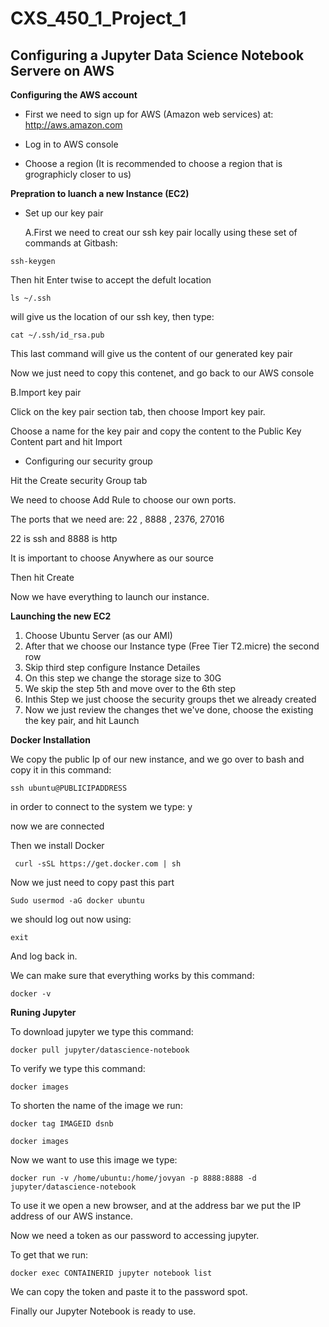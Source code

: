 # CXS_450_1_Project_1

**Configuring a Jupyter Data Science Notebook Servere on AWS**
----
**Configuring the AWS account**

* First we need to sign up for AWS (Amazon web services) at: http://aws.amazon.com

* Log in to AWS console

* Choose a region (It is recommended to choose a region that is grographicly closer to us) 

**Prepration to luanch a new Instance (EC2)**

* Set up our key pair 

   A.First we need to creat our ssh key pair locally using these set of commands at Gitbash:


`ssh-keygen`

Then hit Enter twise to accept the defult location 

`ls ~/.ssh` 

will give us the location of our ssh key, then type:

`cat ~/.ssh/id_rsa.pub`

This last command will give us the content of our generated key pair

Now we just need to copy this contenet, and go back to our AWS console


   B.Import key pair

Click on the key pair section tab, then choose Import key pair.

Choose a name for the key pair and copy the content to the Public Key Content part and hit Import


* Configuring our security group
 
Hit the Create security Group tab
 
We need to choose Add Rule to choose our own ports. 

The ports that we need are: 22 , 8888 , 2376, 27016  

22 is ssh and 8888 is http

It is important to choose Anywhere as our source
 

Then hit Create

Now we have everything to launch our instance.

**Launching the new EC2**

1. Choose Ubuntu Server (as our AMI) 
2. After that we choose our Instance type (Free Tier T2.micre) the second row
3. Skip third step configure Instance Detailes
4. On this step we change the storage size to 30G
5. We skip the step 5th and move over to the 6th step
6. Inthis Step we just choose the security groups thet we already created
7. Now we just review the changes thet we've done, choose the existing the key pair, and hit Launch

**Docker Installation**

We copy the public Ip of our new instance, and we go over to bash and copy it in this command:

`ssh ubuntu@PUBLICIPADDRESS`


in order to connect to the system we type: y

now we are connected

Then we install Docker

` curl -sSL https://get.docker.com | sh`

Now we just need to copy past this part

`Sudo usermod -aG docker ubuntu`

we should log out now using:

`exit`

And log back in.

We can make sure that everything works by this command:

`docker -v`

**Runing Jupyter**

To download jupyter we type this command:

`docker pull jupyter/datascience-notebook`

To verify we type this command:

`docker images`

To shorten the name of the image we run:

`docker tag IMAGEID dsnb`

`docker images`

Now we want to use this image we type:

`docker run -v /home/ubuntu:/home/jovyan -p 8888:8888 -d jupyter/datascience-notebook`

To use it we open a new browser, and at the address bar we put the IP address of our AWS instance.

Now we need a token as our password to accessing jupyter. 

To get that we run:

`docker exec CONTAINERID jupyter notebook list`

We can copy the token and paste it to the password spot.

Finally our Jupyter Notebook is ready to use.
